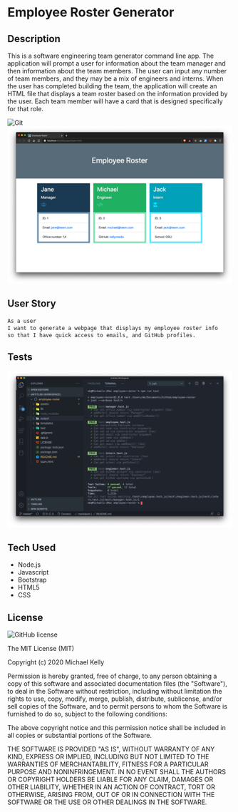# Employee Roster Generator

## Description
This is a software engineering team generator command line app. The application will prompt a user for information about the team manager and then information about the team members. The user can input any number of team members, and they may be a mix of engineers and interns. When the user has completed building the team, the application will create an HTML file that displays a team roster based on the information provided by the user. Each team member will have a card that is designed specifically for that role. 

![Git](./assets/employee-roster.gif) 
![App Screenshot](./assets/screenshot.png "app screenshot")

## User Story

    As a user
    I want to generate a webpage that displays my employee roster info
    so that I have quick access to emails, and GitHub profiles.

## Tests

![App Screenshot](./assets/tests.png "app screenshot")

## Tech Used

- Node.js
- Javascript
- Bootstrap
- HTML5
- CSS

## License 

![GitHub license](https://img.shields.io/badge/license-MIT-blue.svg)

The MIT License (MIT)

Copyright (c) 2020 Michael Kelly

Permission is hereby granted, free of charge, to any person obtaining a copy of this software and associated documentation files (the "Software"), to deal in the Software without restriction, including without limitation the rights to use, copy, modify, merge, publish, distribute, sublicense, and/or sell copies of the Software, and to permit persons to whom the Software is furnished to do so, subject to the following conditions:

The above copyright notice and this permission notice shall be included in all copies or substantial portions of the Software.

THE SOFTWARE IS PROVIDED "AS IS", WITHOUT WARRANTY OF ANY KIND, EXPRESS OR IMPLIED, INCLUDING BUT NOT LIMITED TO THE WARRANTIES OF MERCHANTABILITY, FITNESS FOR A PARTICULAR PURPOSE AND NONINFRINGEMENT. IN NO EVENT SHALL THE AUTHORS OR COPYRIGHT HOLDERS BE LIABLE FOR ANY CLAIM, DAMAGES OR OTHER LIABILITY, WHETHER IN AN ACTION OF CONTRACT, TORT OR OTHERWISE, ARISING FROM, OUT OF OR IN CONNECTION WITH THE SOFTWARE OR THE USE OR OTHER DEALINGS IN THE SOFTWARE.